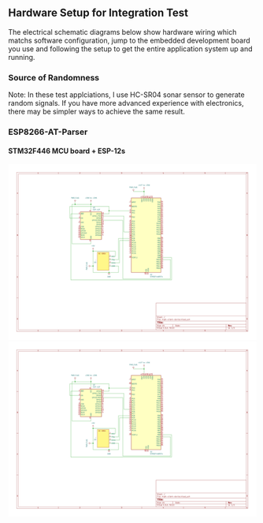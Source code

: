## Hardware Setup for Integration Test
The electrical schematic diagrams below show hardware wiring which matchs software configuration, jump to the embedded development board you use and following the setup to get the entire application system up and running.

### Source of Randomness
Note: In these test applciations, I use HC-SR04 sonar sensor to generate random signals. If you have more advanced experience with electronics, there may be simpler ways to achieve the same result.

### ESP8266-AT-Parser
#### STM32F446 MCU board + ESP-12s

![schematic diagram with STM32F446 and ESP-12s wifi sensor](./stm32f446-esp12-schema.svg)<img src="./stm32f446-esp12-schema.svg">

